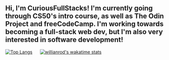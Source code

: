 Hi, I'm CuriousFullStacks! I'm currently going through CS50's intro course, as well as The Odin Project and freeCodeCamp. I'm working towards becoming a full-stack web dev, but I'm also very interested in software development!
-

[![Top Langs](https://github-readme-stats.vercel.app/api/top-langs/?username=CuriousFullStacks&theme=transparent)](https://github.com/anuraghazra/github-readme-stats)&nbsp;&nbsp;&nbsp;&nbsp;&nbsp;&nbsp;[![willianrod's wakatime stats](https://github-readme-stats.vercel.app/api/wakatime?username=CuriousFullStacks&api_domain=wakapi.dev&theme=transparent)](https://github.com/anuraghazra/github-readme-stats)

